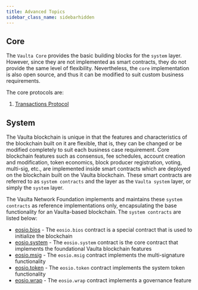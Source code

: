 ```yaml
---
title: Advanced Topics
sidebar_class_name: sidebarhidden
---
```



## Core

The `Vaulta Core` provides the basic building blocks for the `system` layer. However, since they are not implemented as smart contracts, they do not provide the same level of flexibility. Nevertheless, the `core` implementation is also open source, and thus it can be modified to suit custom business requirements.

The core protocols are:

1. [Transactions Protocol](02_transactions-protocol.md)

## System

The Vaulta blockchain is unique in that the features and characteristics of the blockchain built on it are flexible, that is, they can be changed or be modified completely to suit each business case requirement. Core blockchain features such as consensus, fee schedules, account creation and modification, token economics, block producer registration, voting, multi-sig, etc., are implemented inside smart contracts which are deployed on the blockchain built on the Vaulta blockchain. These smart contracts are referred to as `system contracts` and the layer as the `Vaulta system` layer, or simply the `system` layer.

The Vaulta Network Foundation implements and maintains these `system contracts` as reference implementations only, encapsulating the base functionality for an Vaulta-based blockchain. The `system contracts` are listed below:

* [eosio.bios](https://github.com/vaultafoundation/system-contracts/tree/main/contracts/eosio.bios) - The `eosio.bios` contract is a special contract that is used to initialize the blockchain
* [eosio.system](https://github.com/vaultafoundation/system-contracts/tree/main/contracts/eosio.system) - The `eosio.system` contract is the core contract that implements the foundational Vaulta blockchain features
* [eosio.msig](https://github.com/vaultafoundation/system-contracts/tree/main/contracts/eosio.msig) - The `eosio.msig` contract implements the multi-signature functionality
* [eosio.token](https://github.com/vaultafoundation/system-contracts/tree/main/contracts/eosio.token) - The `eosio.token` contract implements the system token functionality
* [eosio.wrap](https://github.com/vaultafoundation/system-contracts/tree/main/contracts/eosio.wrap) - The `eosio.wrap` contract implements a governance feature
